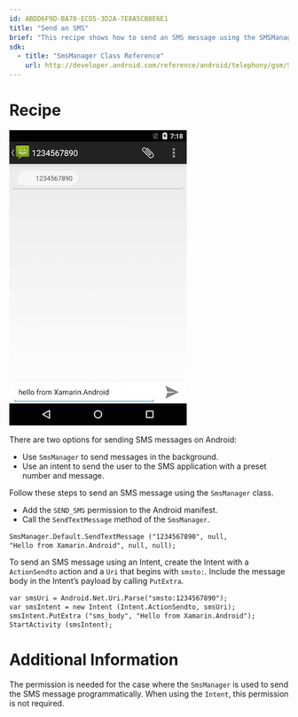 ```yaml
---
id: ABDD6F9D-BA78-ECD5-3D2A-7E8A5CB8E6E1
title: "Send an SMS"
brief: "This recipe shows how to send an SMS message using the SMSManager or an Intent."
sdk:
  - title: "SmsManager Class Reference" 
    url: http://developer.android.com/reference/android/telephony/gsm/SmsManager.html
---
```


# Recipe

 [ ![](Images/SmsIntent.png)](Images/SmsIntent.png)

There are two options for sending SMS messages on Android:
- Use `SmsManager` to send messages in the background.
- Use an intent to send the user to the SMS application with a preset number and message.

Follow these steps to send an SMS message using the `SmsManager` class.

-  Add the `SEND_SMS` permission to the Android manifest.
-  Call the `SendTextMessage` method of the `SmsManager`.

```
SmsManager.Default.SendTextMessage ("1234567890", null,
"Hello from Xamarin.Android", null, null);
```

To send an SMS message using an Intent, create the Intent with a `ActionSendto`
action and a `Uri` that begins with `smsto:`. Include the message body in the
Intent’s payload by calling `PutExtra`.

```
var smsUri = Android.Net.Uri.Parse("smsto:1234567890");
var smsIntent = new Intent (Intent.ActionSendto, smsUri);
smsIntent.PutExtra ("sms_body", "Hello from Xamarin.Android");  
StartActivity (smsIntent);
```

 <a name="Additional_Information" class="injected"></a>


# Additional Information

The permission is needed for the case where the `SmsManager` is used to send
the SMS message programmatically. When using the `Intent`, this permission is not
required.

